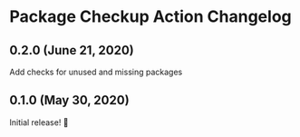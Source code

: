 # Package Checkup Action Changelog

## 0.2.0 (June 21, 2020)

Add checks for unused and missing packages

## 0.1.0 (May 30, 2020)

Initial release! :tada:
